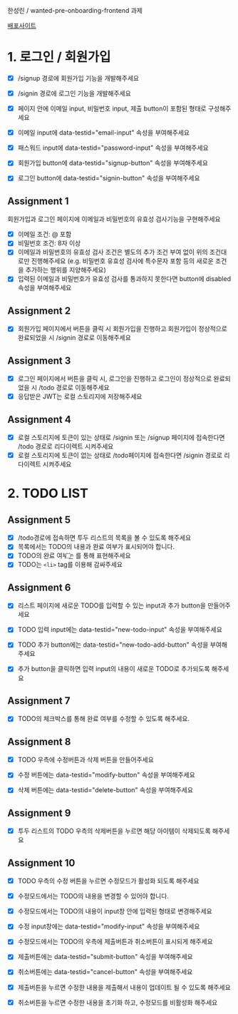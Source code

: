 한성린 / wanted-pre-onboarding-frontend 과제

[배포사이트](fabulous-cheesecake-9a133e.netlify.app)

# 1. 로그인 / 회원가입

- [x] /signup 경로에 회원가입 기능을 개발해주세요

- [x] /signin 경로에 로그인 기능을 개발해주세요

- [x] 페이지 안에 이메일 input, 비밀번호 input, 제출 button이 포함된 형태로 구성해주세요

- [x] 이메일 input에 data-testid="email-input" 속성을 부여해주세요
- [x] 패스워드 input에 data-testid="password-input" 속성을 부여해주세요
- [x] 회원가입 button에 data-testid="signup-button" 속성을 부여해주세요
- [x] 로그인 button에 data-testid="signin-button" 속성을 부여해주세요

## Assignment 1

회원가입과 로그인 페이지에 이메일과 비밀번호의 유효성 검사기능을 구현해주세요

- [x] 이메일 조건: @ 포함
- [x] 비밀번호 조건: 8자 이상
- [x] 이메일과 비밀번호의 유효성 검사 조건은 별도의 추가 조건 부여 없이 위의 조건대로만 진행해주세요 (e.g. 비밀번호 유효성 검사에 특수문자 포함 등의 새로운 조건을 추가하는 행위를 지양해주세요)
- [x] 입력된 이메일과 비밀번호가 유효성 검사를 통과하지 못한다면 button에 disabled 속성을 부여해주세요

## Assignment 2

- [x] 회원가입 페이지에서 버튼을 클릭 시 회원가입을 진행하고 회원가입이 정상적으로 완료되었을 시 /signin 경로로 이동해주세요

## Assignment 3

- [x] 로그인 페이지에서 버튼을 클릭 시, 로그인을 진행하고 로그인이 정상적으로 완료되었을 시 /todo 경로로 이동해주세요
- [x] 응답받은 JWT는 로컬 스토리지에 저장해주세요

## Assignment 4

- [x] 로컬 스토리지에 토큰이 있는 상태로 /signin 또는 /signup 페이지에 접속한다면 /todo 경로로 리다이렉트 시켜주세요
- [x] 로컬 스토리지에 토큰이 없는 상태로 /todo페이지에 접속한다면 /signin 경로로 리다이렉트 시켜주세요

# 2. TODO LIST

## Assignment 5

- [x] /todo경로에 접속하면 투두 리스트의 목록을 볼 수 있도록 해주세요
- [x] 목록에서는 TODO의 내용과 완료 여부가 표시되어야 합니다.
- [x] TODO의 완료 여부는 <input type="checkbox" />를 통해 표현해주세요
- [x] TODO는 `<li>` tag를 이용해 감싸주세요

## Assignment 6

- [x] 리스트 페이지에 새로운 TODO를 입력할 수 있는 input과 추가 button을 만들어주세요

- [x] TODO 입력 input에는 data-testid="new-todo-input" 속성을 부여해주세요

- [x] TODO 추가 button에는 data-testid="new-todo-add-button" 속성을 부여해주세요

- [x] 추가 button을 클릭하면 입력 input의 내용이 새로운 TODO로 추가되도록 해주세요

## Assignment 7

- [x] TODO의 체크박스를 통해 완료 여부를 수정할 수 있도록 해주세요.

## Assignment 8

- [x] TODO 우측에 수정버튼과 삭제 버튼을 만들어주세요

- [x] 수정 버튼에는 data-testid="modify-button" 속성을 부여해주세요

- [x] 삭제 버튼에는 data-testid="delete-button" 속성을 부여해주세요

## Assignment 9

- [x] 투두 리스트의 TODO 우측의 삭제버튼을 누르면 해당 아이템이 삭제되도록 해주세요

## Assignment 10

- [x] TODO 우측의 수정 버튼을 누르면 수정모드가 활성화 되도록 해주세요

- [x] 수정모드에서는 TODO의 내용을 변경할 수 있어야 합니다.

- [x] 수정모드에서는 TODO의 내용이 input창 안에 입력된 형태로 변경해주세요

- [x] 수정 input창에는 data-testid="modify-input" 속성을 부여해주세요
- [x] 수정모드에서는 TODO의 우측에 제출버튼과 취소버튼이 표시되게 해주세요

- [x] 제출버튼에는 data-testid="submit-button" 속성을 부여해주세요
- [x] 취소버튼에는 data-testid="cancel-button" 속성을 부여해주세요
- [x] 제출버튼을 누르면 수정한 내용을 제출해서 내용이 업데이트 될 수 있도록 해주세요

- [x] 취소버튼을 누르면 수정한 내용을 초기화 하고, 수정모드를 비활성화 해주세요
